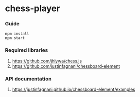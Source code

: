 # chess-player

### Guide
```
npm install
npm start
```


### Required libraries
1. https://github.com/jhlywa/chess.js
2. https://github.com/justinfagnani/chessboard-element


### API documentation
1. https://justinfagnani.github.io/chessboard-element/examples
